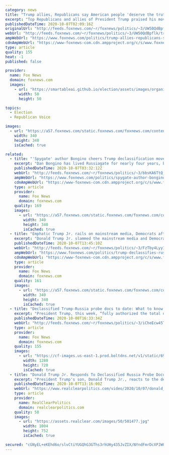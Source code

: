 ```yaml
---
category: news
title: "Trump allies, Republicans say American people 'deserve the truth,' praise declassification of Russia probe docs"
excerpt: "Top Republicans and allies of President Trump praised his move to declassify all documents related to the Russia investigation saying the “American people deserve the truth.”"
publishedDateTime: 2020-10-07T02:09:16Z
originalUrl: "http://feeds.foxnews.com/~r/foxnews/politics/~3/UW50QdBpflk/trump-allies-republicans-say-american-people-deserve-the-truth-praise-declassification-of-russia-probe-docs"
webUrl: "http://feeds.foxnews.com/~r/foxnews/politics/~3/UW50QdBpflk/trump-allies-republicans-say-american-people-deserve-the-truth-praise-declassification-of-russia-probe-docs"
ampWebUrl: "https://www.foxnews.com/politics/trump-allies-republicans-say-american-people-deserve-the-truth-praise-declassification-of-russia-probe-docs.amp"
cdnAmpWebUrl: "https://www-foxnews-com.cdn.ampproject.org/c/s/www.foxnews.com/politics/trump-allies-republicans-say-american-people-deserve-the-truth-praise-declassification-of-russia-probe-docs.amp"
type: article
quality: 155
heat: -1
published: false

provider:
  name: Fox News
  domain: foxnews.com
  images:
    - url: "https://smartableai.github.io/election/assets/images/organizations/foxnews.com-50x50.jpg"
      width: 50
      height: 50

topics:
  - Election
  - Republican Voice

images:
  - url: "https://a57.foxnews.com/static.foxnews.com/foxnews.com/content/uploads/2020/06/340/340/bbd30841-brooke-singman-headshot.jpg?ve=1&tl=1"
    width: 340
    height: 340
    isCached: true

related:
  - title: "'Spygate' author Bongino cheers Trump declassification move while awaiting surgery"
    excerpt: "Dan Bongino has lived Russiagate for nearly four years, but he learned of President Trump’s sweeping order to declassify relevant documents on the eve of an event even more serious and personal to him."
    publishedDateTime: 2020-10-07T03:32:12Z
    webUrl: "http://feeds.foxnews.com/~r/foxnews/politics/~3/bbsKA6TtQ_M/spygate-author-bongino-cheers-trump-declassification-move-while-awaiting-surgery"
    ampWebUrl: "https://www.foxnews.com/politics/spygate-author-bongino-cheers-trump-declassification-move-while-awaiting-surgery.amp"
    cdnAmpWebUrl: "https://www-foxnews-com.cdn.ampproject.org/c/s/www.foxnews.com/politics/spygate-author-bongino-cheers-trump-declassification-move-while-awaiting-surgery.amp"
    type: article
    provider:
      name: Fox News
      domain: foxnews.com
    quality: 169
    images:
      - url: "https://a57.foxnews.com/static.foxnews.com/foxnews.com/content/uploads/2018/09/340/340/d0a5d77d-headshot.jpg?ve=1&tl=1"
        width: 340
        height: 340
        isCached: true
  - title: "Emphatic Trump Jr. rails on mainstream media, Democrats after latest Russia probe declassification"
    excerpt: "Donald Trump Jr. slammed the mainstream media and Democrats after President Trump announced Tuesday he authorized the declassification of all documents related to the high-profile Russia investigation."
    publishedDateTime: 2020-10-07T13:45:10Z
    webUrl: "http://feeds.foxnews.com/~r/foxnews/politics/~3/FzTby4Lyy18/trump-declassifies-russia-hoax-media-dems"
    ampWebUrl: "https://www.foxnews.com/politics/trump-declassifies-russia-hoax-media-dems.amp"
    cdnAmpWebUrl: "https://www-foxnews-com.cdn.ampproject.org/c/s/www.foxnews.com/politics/trump-declassifies-russia-hoax-media-dems.amp"
    type: article
    provider:
      name: Fox News
      domain: foxnews.com
    quality: 161
    images:
      - url: "https://a57.foxnews.com/static.foxnews.com/foxnews.com/content/uploads/2018/09/340/340/calebparkeheadshot0622182.jpg?ve=1&tl=1"
        width: 340
        height: 340
        isCached: true
  - title: "Declassified Trump-Russia probe docs to date: What to know "
    excerpt: "President Trump, this week, “fully authorized the total declassification” of any and all documents related to the Russia investigation. "
    publishedDateTime: 2020-10-08T16:33:34Z
    webUrl: "http://feeds.foxnews.com/~r/foxnews/politics/~3/iCheEcw45T0/declassified-trump-russia-probe-docs-to-date-what-to-know"
    type: article
    provider:
      name: Fox News
      domain: foxnews.com
    quality: 155
    images:
      - url: "https://cf-images.us-east-1.prod.boltdns.net/v1/static/694940094001/d6a2bd89-acc4-4118-bcbf-52d4295a9c65/b9f8fa4c-cea3-474e-b942-f595dd9ad6f5/1280x720/match/image.jpg"
        width: 1280
        height: 720
        isCached: true
  - title: "Donald Trump Jr. Responds To Declassified Russia Probe Documents: \"We Knew All Along\""
    excerpt: "President Trump's son, Donald Trump Jr., reacts to the declassification of former CIA Director John Brennan’s notes on ‘Fox & Friends.’ FOX NEWS, AINSLEY EARHARDT: So, Don, your dad has authorized declassifying all of the Russia collusion documents."
    publishedDateTime: 2020-10-07T13:16:00Z
    webUrl: "https://www.realclearpolitics.com/video/2020/10/07/donald_trump_jr_responds_to_declassified_russia_probe_documents_we_knew_all_along.html#!"
    type: article
    provider:
      name: RealClearPolitics
      domain: realclearpolitics.com
    quality: 58
    images:
      - url: "https://assets.realclear.com/images/50/501477.jpg"
        width: 1004
        height: 752
        isCached: true

secured: "cGNyEL+eKEhd6o/slvCtiYUGQhG3GThs3rhUHy435JvZIX/NYndFmrDcXPJWGzfjfAVV9bSsQLlA+kEYsPZlcdipXiKFw4MHI0gDErhevGRb45XfLUH1KUkogWdPqY8wJhJn+uy7noKHkxx8fLqctJqoAGgBFaq4XCL6N4GZyrkkyVD6go175JeRz2GZRXQ/bUjvnabziToWclw8nnT3cgmcjzn0m4DY57Oiv1CzXYnw2EXlKsOKd0LCq2fs1rKKEYrzGsPbWBKtGgbo8RWdVy86ophaosJErgHdS6wv6rUpzz1c7+IRBG3rK9AfhzC0/RvduQVDmZR7IOXJfs0QLLTmMNI4QH5Fxs38pXHBxwE=;DogUGhCfR61IDMV0IL483g=="
---
```


